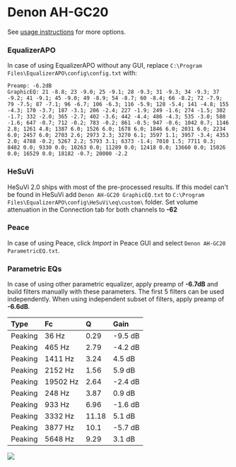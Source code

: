 # Denon AH-GC20
See [usage instructions](https://github.com/jaakkopasanen/AutoEq#usage) for more options.

### EqualizerAPO
In case of using EqualizerAPO without any GUI, replace `C:\Program Files\EqualizerAPO\config\config.txt`
with:
```
Preamp: -6.2dB
GraphicEQ: 21 -8.8; 23 -9.0; 25 -9.1; 28 -9.3; 31 -9.3; 34 -9.3; 37 -9.2; 41 -9.1; 45 -9.0; 49 -8.9; 54 -8.7; 60 -8.4; 66 -8.2; 72 -7.9; 79 -7.5; 87 -7.1; 96 -6.7; 106 -6.3; 116 -5.9; 128 -5.4; 141 -4.8; 155 -4.3; 170 -3.7; 187 -3.1; 206 -2.4; 227 -1.9; 249 -1.6; 274 -1.5; 302 -1.7; 332 -2.0; 365 -2.7; 402 -3.6; 442 -4.4; 486 -4.3; 535 -3.0; 588 -1.6; 647 -0.7; 712 -0.2; 783 -0.2; 861 -0.5; 947 -0.6; 1042 0.7; 1146 2.8; 1261 4.8; 1387 6.0; 1526 6.0; 1678 6.0; 1846 6.0; 2031 6.0; 2234 6.0; 2457 6.0; 2703 2.6; 2973 2.3; 3270 6.1; 3597 1.1; 3957 -3.4; 4353 2.0; 4788 -0.2; 5267 2.2; 5793 3.1; 6373 -1.4; 7010 1.5; 7711 0.3; 8482 0.0; 9330 0.0; 10263 0.0; 11289 0.0; 12418 0.0; 13660 0.0; 15026 0.0; 16529 0.0; 18182 -0.7; 20000 -2.2
```

### HeSuVi
HeSuVi 2.0 ships with most of the pre-processed results. If this model can't be found in HeSuVi add
`Denon AH-GC20 GraphicEQ.txt` to `C:\Program Files\EqualizerAPO\config\HeSuVi\eq\custom\` folder.
Set volume attenuation in the Connection tab for both channels to **-62**

### Peace
In case of using Peace, click *Import* in Peace GUI and select `Denon AH-GC20 ParametricEQ.txt`.

### Parametric EQs
In case of using other parametric equalizer, apply preamp of **-6.7dB** and build filters manually
with these parameters. The first 5 filters can be used independently.
When using independent subset of filters, apply preamp of **-6.6dB**.

| Type    | Fc       |     Q | Gain    |
|:--------|:---------|:------|:--------|
| Peaking | 36 Hz    |  0.29 | -9.5 dB |
| Peaking | 465 Hz   |  2.79 | -4.2 dB |
| Peaking | 1411 Hz  |  3.24 | 4.5 dB  |
| Peaking | 2152 Hz  |  1.56 | 5.9 dB  |
| Peaking | 19502 Hz |  2.64 | -2.4 dB |
| Peaking | 248 Hz   |  3.87 | 0.9 dB  |
| Peaking | 933 Hz   |  6.96 | -1.6 dB |
| Peaking | 3332 Hz  | 11.18 | 5.1 dB  |
| Peaking | 3877 Hz  | 10.1  | -5.7 dB |
| Peaking | 5648 Hz  |  9.29 | 3.1 dB  |

![](https://raw.githubusercontent.com/jaakkopasanen/AutoEq/master/results/rtings/avg/Denon%20AH-GC20/Denon%20AH-GC20.png)